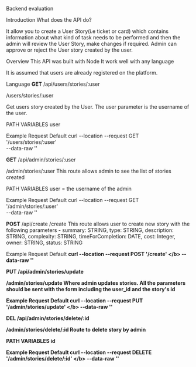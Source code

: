 Backend evaluation

Introduction
What does the API do?

It allow you to create a User Story(i.e ticket or card) which contains information about what kind of task needs to be performed and then the admin will review the User Story, make changes if required. Admin can approve or reject the User story created by the user.


Overview
This API was built with Node It work well with any language

It is assumed that users are already registered on the platform.

Language
<b>GET</b> /api/users/stories/:user

/users/stories/:user

Get users story created by the User. The user parameter is the username of the user.

PATH VARIABLES
user

Example Request
Default
curl --location --request GET '/users/stories/:user' \
--data-raw ''


<b>GET</b> /api/admin/stories/:user

/admin/stories/:user
This route allows admin to see the list of stories created

PATH VARIABLES
user = the username of the admin

Example Request
Default
curl --location --request GET '/admin/stories/:user' \
--data-raw ''


<b>POST</b> /api/create
/create
This route allows user to create new story with the following parameters - summary: STRING, type: STRING, description: STRING, complexity: STRING, timeForCompletion: DATE, cost: Integer, owner: STRING, status: STRING



Example Request
Default
<b> curl --location --request POST '/create' \</b>
--data-raw ''


<b>PUT</b> /api/admin/stories/update

/admin/stories/update
Where admin updates stories. All the parameters should be sent with the form including the user_id and the story's id



<b>Example Request</b>
Default
<b>curl --location --request PUT '/admin/stories/update' \</b>
--data-raw ''


<b>DEL</b> /api/admin/stories/delete/:id

/admin/stories/delete/:id
Route to delete story by admin

PATH VARIABLES
id

Example Request
Default
<b>curl --location --request DELETE '/admin/stories/delete/:id' \</b>
--data-raw ''